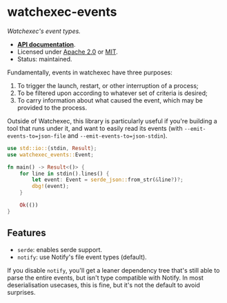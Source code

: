 # watchexec-events

_Watchexec's event types._

- **[API documentation][docs]**.
- Licensed under [Apache 2.0][license] or [MIT](https://passcod.mit-license.org).
- Status: maintained.

[docs]: https://docs.rs/watchexec-events
[license]: ../../LICENSE

Fundamentally, events in watchexec have three purposes:

1. To trigger the launch, restart, or other interruption of a process;
2. To be filtered upon according to whatever set of criteria is desired;
3. To carry information about what caused the event, which may be provided to the process.

Outside of Watchexec, this library is particularly useful if you're building a tool that runs under
it, and want to easily read its events (with `--emit-events-to=json-file` and `--emit-events-to=json-stdin`).

```rust ,no_run
use std::io::{stdin, Result};
use watchexec_events::Event;

fn main() -> Result<()> {
    for line in stdin().lines() {
        let event: Event = serde_json::from_str(&line?)?;
        dbg!(event);
    }

    Ok(())
}
```

## Features

- `serde`: enables serde support.
- `notify`: use Notify's file event types (default).

If you disable `notify`, you'll get a leaner dependency tree that's still able to parse the entire
events, but isn't type compatible with Notify. In most deserialisation usecases, this is fine, but
it's not the default to avoid surprises.
